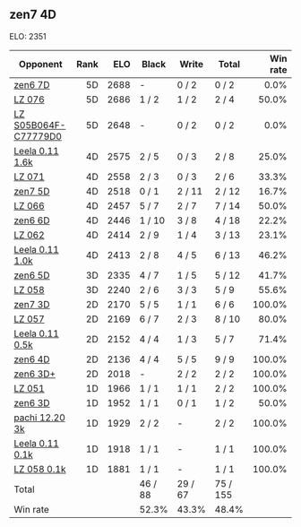 ## zen7 4D ##

ELO: 2351

Opponent | Rank | ELO | Black | Write | Total | Win rate
---------|-----:|----:|-------|-------|-------|-------:
[zen6 7D](zen6%207D.md) | 5D | 2688 | - | 0 / 2 | 0 / 2 | 0.0%
[LZ 076](LZ%20076.md) | 5D | 2686 | 1 / 2 | 1 / 2 | 2 / 4 | 50.0%
[LZ S05B064F-C77779D0](LZ%20S05B064F-C77779D0.md) | 5D | 2648 | - | 0 / 2 | 0 / 2 | 0.0%
[Leela 0.11 1.6k](Leela%200.11%201.6k.md) | 4D | 2575 | 2 / 5 | 0 / 3 | 2 / 8 | 25.0%
[LZ 071](LZ%20071.md) | 4D | 2558 | 2 / 3 | 0 / 3 | 2 / 6 | 33.3%
[zen7 5D](zen7%205D.md) | 4D | 2518 | 0 / 1 | 2 / 11 | 2 / 12 | 16.7%
[LZ 066](LZ%20066.md) | 4D | 2457 | 5 / 7 | 2 / 7 | 7 / 14 | 50.0%
[zen6 6D](zen6%206D.md) | 4D | 2446 | 1 / 10 | 3 / 8 | 4 / 18 | 22.2%
[LZ 062](LZ%20062.md) | 4D | 2414 | 2 / 9 | 1 / 4 | 3 / 13 | 23.1%
[Leela 0.11 1.0k](Leela%200.11%201.0k.md) | 4D | 2413 | 2 / 8 | 4 / 5 | 6 / 13 | 46.2%
[zen6 5D](zen6%205D.md) | 3D | 2335 | 4 / 7 | 1 / 5 | 5 / 12 | 41.7%
[LZ 058](LZ%20058.md) | 3D | 2240 | 2 / 6 | 3 / 3 | 5 / 9 | 55.6%
[zen7 3D](zen7%203D.md) | 2D | 2170 | 5 / 5 | 1 / 1 | 6 / 6 | 100.0%
[LZ 057](LZ%20057.md) | 2D | 2169 | 6 / 7 | 2 / 3 | 8 / 10 | 80.0%
[Leela 0.11 0.5k](Leela%200.11%200.5k.md) | 2D | 2152 | 4 / 4 | 1 / 3 | 5 / 7 | 71.4%
[zen6 4D](zen6%204D.md) | 2D | 2136 | 4 / 4 | 5 / 5 | 9 / 9 | 100.0%
[zen6 3D+](zen6%203D+.md) | 2D | 2018 | - | 2 / 2 | 2 / 2 | 100.0%
[LZ 051](LZ%20051.md) | 1D | 1966 | 1 / 1 | 1 / 1 | 2 / 2 | 100.0%
[zen6 3D](zen6%203D.md) | 1D | 1952 | 1 / 1 | 0 / 1 | 1 / 2 | 50.0%
[pachi 12.20 3k](pachi%2012.20%203k.md) | 1D | 1929 | 2 / 2 | - | 2 / 2 | 100.0%
[Leela 0.11 0.1k](Leela%200.11%200.1k.md) | 1D | 1918 | 1 / 1 | - | 1 / 1 | 100.0%
[LZ 058 0.1k](LZ%20058%200.1k.md) | 1D | 1881 | 1 / 1 | - | 1 / 1 | 100.0%
Total | | | 46 / 88 | 29 / 67 | 75 / 155 | 
Win rate| | | 52.3% | 43.3% | 48.4% | 
